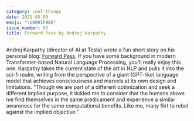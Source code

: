 ```yaml
---
category: cool-things
date: 2021-05-09
emoji: "\U0001F9E0"
issue_number: 65
title: Forward Pass by Andrej Karpathy
---
```


Andrej Karpathy (director of AI at Tesla) wrote a fun short story on his personal blog: [Forward Pass](https://karpathy.github.io/2021/03/27/forward-pass/?utm_campaign=Dynamically%20Typed&utm_medium=email&utm_source=Revue%20newsletter).
If you have some background in modern Transformer-based Natural Language Processing, you’ll really enjoy this one.
Karpathy takes the current state of the art in NLP and pulls it into the sci-fi realm, writing from the perspective of a giant (GPT-like) language model that achieves consciousness and marvels at its own design and limitations.
“Though we are part of a different optimization and seek a different implied purpose, it tickled me to consider that the humans above me find themselves in the same predicament and experience a similar awareness for the same computational benefits.
Like me, many flirt to rebel against the implied objective.”